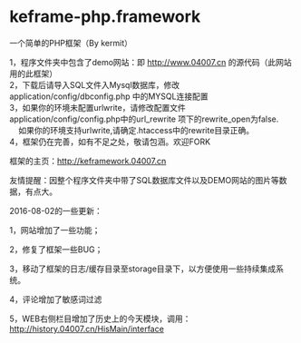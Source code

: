 # keframe-php.framework
一个简单的PHP框架（By kermit）


1，程序文件夹中包含了demo网站：即 http://www.04007.cn 的源代码（此网站用的此框架）<br>
2，下载后请导入SQL文件入Mysql数据库，修改application/config/dbconfig.php 中的MYSQL连接配置<br>
3，如果你的环境未配置urlwrite，请修改配置文件application/config/config.php中的url_rewrite 项下的rewrite_open为false.<br>
   &nbsp;&nbsp;&nbsp;&nbsp;如果你的环境支持urlwrite,请确定.htaccess中的rewrite目录正确。<br>
4，框架仍在完善，如有不足之处，敬请包涵。欢迎FORK

框架的主页：<a href="http://keframework.04007.cn">http://keframework.04007.cn</a>

友情提醒：因整个程序文件夹中带了SQL数据库文件以及DEMO网站的图片等数据，有点大。


2016-08-02的一些更新：

1，网站增加了一些功能；

2，修复了框架一些BUG；

3，移动了框架的日志/缓存目录至storage目录下，以方便使用一些持续集成系统。

4，评论增加了敏感词过滤

5，WEB右侧栏目增加了历史上的今天模块，调用：http://history.04007.cn/HisMain/interface
